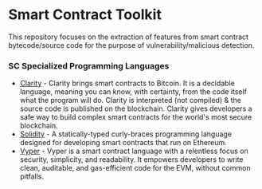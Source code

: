 # Smart Contract Toolkit 

This repository focuses on the extraction of features from smart contract bytecode/source code for the purpose of vulnerability/malicious detection.

### SC Specialized Programming Languages
* [Clarity](https://clarity-lang.org/) - Clarity brings smart contracts to Bitcoin. It is a decidable language, meaning you can know, with certainty, from the code itself what the program will do. Clarity is interpreted (not compiled) & the source code is published on the blockchain. Clarity gives developers a safe way to build complex smart contracts for the world's most secure blockchain.
* [Solidity](https://soliditylang.org/) - A statically-typed curly-braces programming language designed for developing smart contracts that run on Ethereum.
* [Vyper](https://vyperlang.org/) - Vyper is a smart contract language with a relentless focus on security, simplicity, and readability. It empowers developers to write clean, auditable, and gas-efficient code for the EVM, without common pitfalls.

